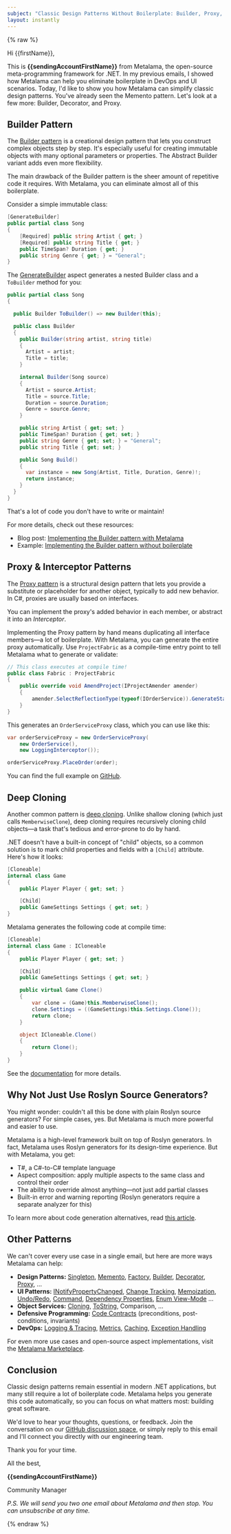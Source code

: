 ```yaml
---
subject: "Classic Design Patterns Without Boilerplate: Builder, Proxy, and More with Metalama"
layout: instantly
---
```


{% raw %}

Hi {{firstName}},

This is **{{sendingAccountFirstName}}** from Metalama, the open-source meta-programming framework for .NET. In my previous emails, I showed how Metalama can help you eliminate boilerplate in DevOps and UI scenarios. Today, I'd like to show you how Metalama can simplify classic design patterns. You've already seen the Memento pattern. Let's look at a few more: Builder, Decorator, and Proxy.

## Builder Pattern

The [Builder pattern](https://metalama.net/applications/builder?mtm_campaign=awareness&mtm_source=instantly&mtm_kwd=email4) is a creational design pattern that lets you construct complex objects step by step. It's especially useful for creating immutable objects with many optional parameters or properties. The Abstract Builder variant adds even more flexibility.

The main drawback of the Builder pattern is the sheer amount of repetitive code it requires. With Metalama, you can eliminate almost all of this boilerplate.

Consider a simple immutable class:

```csharp
[GenerateBuilder]
public partial class Song
{
    [Required] public string Artist { get; }
    [Required] public string Title { get; }
    public TimeSpan? Duration { get; }
    public string Genre { get; } = "General";
}
```

The [GenerateBuilder](https://doc.metalama.net/examples/builder?mtm_campaign=awareness&mtm_source=instantly&mtm_kwd=email4) aspect generates a nested Builder class and a `ToBuilder` method for you:

```csharp
public partial class Song
{

  public Builder ToBuilder() => new Builder(this);

  public class Builder
  {
    public Builder(string artist, string title)
    {
      Artist = artist;
      Title = title;
    }

    internal Builder(Song source)
    {
      Artist = source.Artist;
      Title = source.Title;
      Duration = source.Duration;
      Genre = source.Genre;
    }

    public string Artist { get; set; }
    public TimeSpan? Duration { get; set; }
    public string Genre { get; set; } = "General";
    public string Title { get; set; }

    public Song Build()
    {
      var instance = new Song(Artist, Title, Duration, Genre)!;
      return instance;
    }
  }
}
```

That's a lot of code you don't have to write or maintain!

For more details, check out these resources:

- Blog post: [Implementing the Builder pattern with Metalama](https://metalama.net/blog/builder-pattern-with-metalama?mtm_campaign=awareness&mtm_source=instantly&mtm_kwd=email4)
- Example: [Implementing the Builder pattern without boilerplate](https://doc.metalama.net/examples/builder?mtm_campaign=awareness&mtm_source=instantly&mtm_kwd=email4)

## Proxy & Interceptor Patterns

The [Proxy pattern](https://metalama.net/applications/proxy?mtm_campaign=awareness&mtm_source=instantly&mtm_kwd=email4) is a structural design pattern that lets you provide a substitute or placeholder for another object, typically to add new behavior. In C#, proxies are usually based on interfaces.

You can implement the proxy's added behavior in each member, or abstract it into an _Interceptor_.

Implementing the Proxy pattern by hand means duplicating all interface members—a lot of boilerplate. With Metalama, you can generate the entire proxy automatically. Use `ProjectFabric` as a compile-time entry point to tell Metalama what to generate or validate:

```csharp
// This class executes at compile time!
public class Fabric : ProjectFabric
{
    public override void AmendProject(IProjectAmender amender)
    {
        amender.SelectReflectionType(typeof(IOrderService)).GenerateStaticProxy();
    }
}
```

This generates an `OrderServiceProxy` class, which you can use like this:

```csharp
var orderServiceProxy = new OrderServiceProxy(
    new OrderService(),
    new LoggingInterceptor());

orderServiceProxy.PlaceOrder(order);
```

You can find the full example on [GitHub](https://github.com/metalama/Metalama.Samples/tree/HEAD/examples/Metalama.Samples.Proxy).

## Deep Cloning

Another common pattern is [deep cloning](https://doc.metalama.net/examples/clone/clone-1?mtm_campaign=awareness&mtm_source=instantly&mtm_kwd=email4). Unlike shallow cloning (which just calls `MemberwiseClone`), deep cloning requires recursively cloning child objects—a task that's tedious and error-prone to do by hand.

.NET doesn't have a built-in concept of "child" objects, so a common solution is to mark child properties and fields with a `[Child]` attribute. Here's how it looks:

```csharp
[Cloneable]
internal class Game
{
    public Player Player { get; set; }

    [Child]
    public GameSettings Settings { get; set; }
}
```

Metalama generates the following code at compile time:

```csharp
[Cloneable]
internal class Game : ICloneable
{
    public Player Player { get; set; }

    [Child]
    public GameSettings Settings { get; set; }

    public virtual Game Clone()
    {
        var clone = (Game)this.MemberwiseClone();
        clone.Settings = ((GameSettings)this.Settings.Clone());
        return clone;
    }

    object ICloneable.Clone()
    {
        return Clone();
    }
}
```

See the [documentation](https://doc.metalama.net/examples/clone?mtm_campaign=awareness&mtm_source=instantly&mtm_kwd=email4) for more details.

## Why Not Just Use Roslyn Source Generators?

You might wonder: couldn't all this be done with plain Roslyn source generators? For simple cases, yes. But Metalama is much more powerful and easier to use.

Metalama is a high-level framework built on top of Roslyn generators. In fact, Metalama uses Roslyn generators for its design-time experience. But with Metalama, you get:

- T#, a C#-to-C# template language
- Aspect composition: apply multiple aspects to the same class and control their order
- The ability to override almost anything—not just add partial classes
- Built-in error and warning reporting (Roslyn generators require a separate analyzer for this)

To learn more about code generation alternatives, read [this article](https://metalama.net/alternatives/code-generation?mtm_campaign=awareness&mtm_source=instantly&mtm_kwd=email4).

## Other Patterns

We can't cover every use case in a single email, but here are more ways Metalama can help:

- **Design Patterns:** [Singleton](https://metalama.net/applications/classic-singleton?mtm_campaign=awareness&mtm_source=instantly&mtm_kwd=email4), [Memento](https://metalama.net/applications/memento?mtm_campaign=awareness&mtm_source=instantly&mtm_kwd=email4), [Factory](https://metalama.net/applications/factory?mtm_campaign=awareness&mtm_source=instantly&mtm_kwd=email4), [Builder](https://metalama.net/applications/builder?mtm_campaign=awareness&mtm_source=instantly&mtm_kwd=email4), [Decorator](https://metalama.net/applications/decorator?mtm_campaign=awareness&mtm_source=instantly&mtm_kwd=email4), [Proxy](https://metalama.net/applications/proxy?mtm_campaign=awareness&mtm_source=instantly&mtm_kwd=email4), ...
- **UI Patterns:** [INotifyPropertyChanged](https://metalama.net/applications/inotifypropertychanged?mtm_campaign=awareness&mtm_source=instantly&mtm_kwd=email4), [Change Tracking](https://metalama.net/applications/command?mtm_campaign=awareness&mtm_source=instantly&mtm_kwd=email4), [Memoization](https://metalama.net/applications/memoization?mtm_campaign=awareness&mtm_source=instantly&mtm_kwd=email4), [Undo/Redo](https://metalama.net/applications/undo-redo?mtm_campaign=awareness&mtm_source=instantly&mtm_kwd=email4), [Command](https://metalama.net/applications/command?mtm_campaign=awareness&mtm_source=instantly&mtm_kwd=email4), [Dependency Properties](https://metalama.net/applications/dependency-property?mtm_campaign=awareness&mtm_source=instantly&mtm_kwd=email4), [Enum View-Mode](https://doc.metalama.net/examples/enum-viewmodel?mtm_campaign=awareness&mtm_source=instantly&mtm_kwd=email4) ...
- **Object Services:** [Cloning](https://doc.metalama.net/examples/clone?mtm_campaign=awareness&mtm_source=instantly&mtm_kwd=email4), [ToString](https://doc.metalama.net/examples/tostring?mtm_campaign=awareness&mtm_source=instantly&mtm_kwd=email4), Comparison, ...
- **Defensive Programming:** [Code Contracts](https://metalama.net/applications/contracts?mtm_campaign=awareness&mtm_source=instantly&mtm_kwd=email4) (preconditions, post-conditions, invariants)
- **DevOps:** [Logging & Tracing](https://metalama.net/applications/logging?mtm_campaign=awareness&mtm_source=instantly&mtm_kwd=email4), [Metrics](https://metalama.net/applications/metrics?mtm_campaign=awareness&mtm_source=instantly&mtm_kwd=email4), [Caching](https://metalama.net/applications/caching?mtm_campaign=awareness&mtm_source=instantly&mtm_kwd=email4), [Exception Handling](https://metalama.net/applications/exception-handling?mtm_campaign=awareness&mtm_source=instantly&mtm_kwd=email4)

For even more use cases and open-source aspect implementations, visit the [Metalama Marketplace](https://metalama.net/marketplace?mtm_campaign=awareness&mtm_source=instantly&mtm_kwd=email4).

## Conclusion

Classic design patterns remain essential in modern .NET applications, but many still require a lot of boilerplate code. Metalama helps you generate this code automatically, so you can focus on what matters most: building great software.

We'd love to hear your thoughts, questions, or feedback. Join the conversation on our [GitHub discussion space](https://github.com/orgs/metalama/discussions/categories/q-a), or simply reply to this email and I'll connect you directly with our engineering team.

Thank you for your time.

All the best,  

**{{sendingAccountFirstName}}**  

Community Manager

*P.S. We will send you two one email about Metalama and then stop. You can unsubscribe at any time.*

{% endraw %}